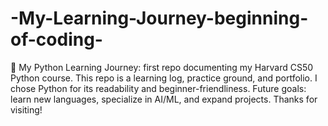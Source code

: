 # -My-Learning-Journey-beginning-of-coding-
🚀 My Python Learning Journey: first repo documenting my Harvard CS50 Python course. This repo is a learning log, practice ground, and portfolio. I chose Python for its readability and beginner-friendliness. Future goals: learn new languages, specialize in AI/ML, and expand projects. Thanks for visiting!
